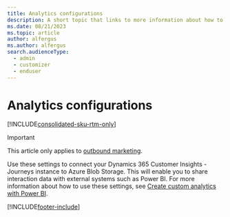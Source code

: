 ```yaml
---
title: Analytics configurations
description: A short topic that links to more information about how to connect your Dynamics 365 Customer Insights - Journeys instance to Azure Blob Storage.
ms.date: 08/21/2023
ms.topic: article
author: alfergus
ms.author: alfergus
search.audienceType: 
  - admin
  - customizer
  - enduser
---
```


# Analytics configurations

[!INCLUDE[consolidated-sku-rtm-only](../includes/consolidated-sku-rtm-only.md)]

> [!IMPORTANT]
> This article only applies to [outbound marketing](/dynamics365/marketing/user-guide).

Use these settings to connect your Dynamics 365 Customer Insights - Journeys instance to Azure Blob Storage. This will enable you to share interaction data with external systems such as Power BI. For more information about how to use these settings, see [Create custom analytics with Power BI](custom-analytics.md).

[!INCLUDE[footer-include](../includes/footer-banner.md)]
